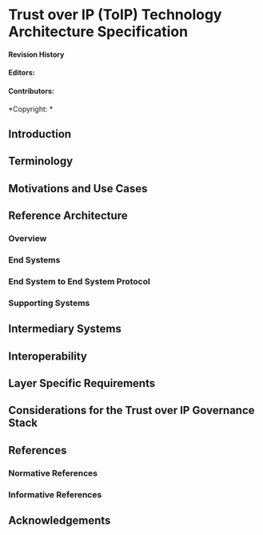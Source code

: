 # Trust over IP (ToIP) Technology Architecture Specification

#### Revision History
#### Editors:
#### Contributors:

*Copyright: *

## Introduction

## Terminology

## Motivations and Use Cases

## Reference Architecture

### Overview

### End Systems

### End System to End System Protocol

### Supporting Systems

## Intermediary Systems

## Interoperability

## Layer Specific Requirements

## Considerations for the Trust over IP Governance Stack

## References

### Normative References

### Informative References

## Acknowledgements

